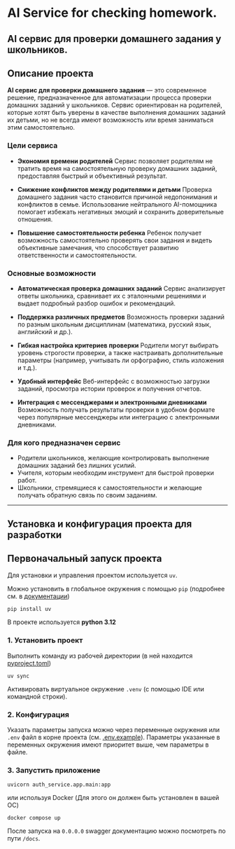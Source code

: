 # AI Service for checking homework.
## AI сервис для проверки домашнего задания у школьников.

## Описание проекта

**AI сервис для проверки домашнего задания** — это современное решение, предназначенное для автоматизации процесса проверки домашних заданий у школьников. Сервис ориентирован на родителей, которые хотят быть уверены в качестве выполнения домашних заданий их детьми, но не всегда имеют возможность или время заниматься этим самостоятельно.

### Цели сервиса

- **Экономия времени родителей**
  Сервис позволяет родителям не тратить время на самостоятельную проверку домашних заданий, предоставляя быстрый и объективный результат.

- **Снижение конфликтов между родителями и детьми**
  Проверка домашнего задания часто становится причиной недопонимания и конфликтов в семье. Использование нейтрального AI-помощника помогает избежать негативных эмоций и сохранить доверительные отношения.

- **Повышение самостоятельности ребенка**
  Ребенок получает возможность самостоятельно проверять свои задания и видеть объективные замечания, что способствует развитию ответственности и самостоятельности.

### Основные возможности

- **Автоматическая проверка домашних заданий**
  Сервис анализирует ответы школьника, сравнивает их с эталонными решениями и выдает подробный разбор ошибок и рекомендаций.

- **Поддержка различных предметов**
  Возможность проверки заданий по разным школьным дисциплинам (математика, русский язык, английский и др.).

- **Гибкая настройка критериев проверки**
  Родители могут выбирать уровень строгости проверки, а также настраивать дополнительные параметры (например, учитывать ли орфографию, стиль изложения и т.д.).

- **Удобный интерфейс**
  Веб-интерфейс с возможностью загрузки заданий, просмотра истории проверок и получения отчетов.

- **Интеграция с мессенджерами и электронными дневниками**
  Возможность получать результаты проверки в удобном формате через популярные мессенджеры или интеграцию с электронными дневниками.

### Для кого предназначен сервис

- Родители школьников, желающие контролировать выполнение домашних заданий без лишних усилий.
- Учителя, которым необходим инструмент для быстрой проверки работ.
- Школьники, стремящиеся к самостоятельности и желающие получать обратную связь по своим заданиям.

---

## Установка и конфигурация проекта для разработки

## Первоначальный запуск проекта

Для установки и управления проектом используется `uv`.

Можно установить в глобальное окружения с помощью `pip` (подробнее см. в [документации](https://docs.astral.sh/uv/getting-started/installation/))
```shell
pip install uv
```
В проекте используется **python 3.12**

### 1. Установить проект

Выполнить команду из рабочей директории (в ней находится [pyproject.toml](pyproject.toml))
  ```shell
  uv sync
  ```

Активировать виртуальное окружение `.venv` (с помощью IDE или командной строки).

### 2. Конфигурация

Указать параметры запуска можно через переменные окружения или `.env` файл в корне
проекта (см. [.env.example](.env.example)). Параметры указанные в переменных окружения имеют приоритет выше, чем
параметры в файле.

### 3. Запустить приложение

  ```shell
  uvicorn auth_service.app.main:app
  ```
  или используя Docker (Для этого он должен быть установлен в вашей ОС)

  ```shell
  docker compose up
  ```

После запуска на `0.0.0.0` swagger документацию можно посмотреть по пути `/docs`.
